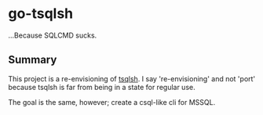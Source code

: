 # go-tsqlsh

...Because SQLCMD sucks.

## Summary

This project is a re-envisioning of [tsqlsh](https://twistingmercury.github.io/tsqlsh/).  I say 're-envisioning' and not 'port' because tsqlsh is far from being in a state for regular use.

The goal is the same, however; create a csql-like cli for MSSQL.